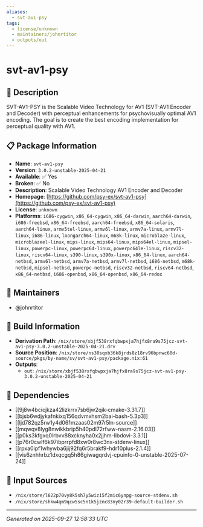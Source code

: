 ```yaml
---
aliases:
  - svt-av1-psy
tags:
  - license/unknown
  - maintainers/johnrtitor
  - outputs/out
---
```


# svt-av1-psy

## 📝 Description

SVT-AV1-PSY is the Scalable Video Technology for AV1 (SVT-AV1 Encoder and Decoder)
with perceptual enhancements for psychovisually optimal AV1 encoding.
The goal is to create the best encoding implementation for perceptual quality with AV1.


## 📋 Package Information

- **Name**: `svt-av1-psy`
- **Version**: `3.0.2-unstable-2025-04-21`
- **Available**: ✅ Yes
- **Broken**: ✅ No
- **Description**: Scalable Video Technology AV1 Encoder and Decoder
- **Homepage**: [https://github.com/psy-ex/svt-av1-psy](https://github.com/psy-ex/svt-av1-psy)
- **License**: `unknown`
- **Platforms**: `i686-cygwin`, `x86_64-cygwin`, `x86_64-darwin`, `aarch64-darwin`, `i686-freebsd`, `x86_64-freebsd`, `aarch64-freebsd`, `x86_64-solaris`, `aarch64-linux`, `armv5tel-linux`, `armv6l-linux`, `armv7a-linux`, `armv7l-linux`, `i686-linux`, `loongarch64-linux`, `m68k-linux`, `microblaze-linux`, `microblazeel-linux`, `mips-linux`, `mips64-linux`, `mips64el-linux`, `mipsel-linux`, `powerpc-linux`, `powerpc64-linux`, `powerpc64le-linux`, `riscv32-linux`, `riscv64-linux`, `s390-linux`, `s390x-linux`, `x86_64-linux`, `aarch64-netbsd`, `armv6l-netbsd`, `armv7a-netbsd`, `armv7l-netbsd`, `i686-netbsd`, `m68k-netbsd`, `mipsel-netbsd`, `powerpc-netbsd`, `riscv32-netbsd`, `riscv64-netbsd`, `x86_64-netbsd`, `i686-openbsd`, `x86_64-openbsd`, `x86_64-redox`
## 👥 Maintainers

- @johnrtitor


## 🔧 Build Information

- **Derivation Path**: `/nix/store/xbjf538rxfqbwpxja7hjfx8ra9s75jcz-svt-av1-psy-3.0.2-unstable-2025-04-21.drv`
- **Source Position**: `/nix/store/ns30sqxb36k8jrds8z18rv96bpnwc60d-source/pkgs/by-name/sv/svt-av1-psy/package.nix:61`
- **Outputs**:
  - `out`:  `/nix/store/xbjf538rxfqbwpxja7hjfx8ra9s75jcz-svt-av1-psy-3.0.2-unstable-2025-04-21`

## 🔗 Dependencies

- [[9j8w4bcicjkza42lizkrrx7sb6jw2qik-cmake-3.31.7]]
- [[bjsb6wdjykafnkixq156qdvmxhsm2bai-bash-5.3p3]]
- [[ljd782qz5rw1y4d061mzaas02m97r5ln-source]]
- [[mqwqv8lyg8nwikkbrip5h40pdl72rfww-nasm-2.16.03]]
- [[p0ks3kfgxq0lrbvv88xcknyha0x2jjhm-libdovi-3.3.1]]
- [[p76r0cwlf6k97ibprrpfd8xw0r8wc3nx-stdenv-linux]]
- [[rpxa0ipf1whywba6jij92fq6r5brakf9-hdr10plus-2.1.4]]
- [[vis6znhhrbz1dxqcgq5h86giwagqrdvj-cpuinfo-0-unstable-2025-07-24]]

## 📁 Input Sources

- `/nix/store/l622p70vy8k5sh7y5wizi5f2mic6ynpg-source-stdenv.sh`
- `/nix/store/shkw4qm9qcw5sc5n1k5jznc83ny02r39-default-builder.sh`

---
*Generated on 2025-09-27 12:58:33 UTC*
